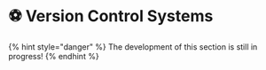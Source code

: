 # ⚽ Version Control Systems

{% hint style="danger" %}
The development of this section is still in progress!
{% endhint %}
